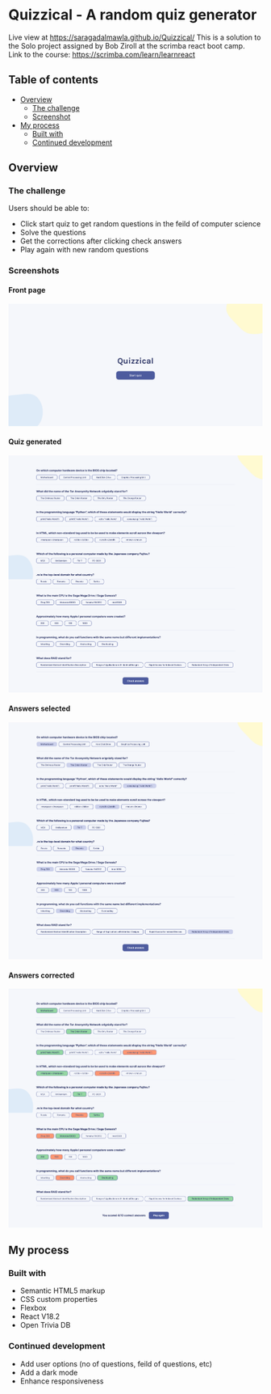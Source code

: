 # Quizzical - A random quiz generator
Live view at https://saragadalmawla.github.io/Quizzical/
This is a solution to the Solo project assigned by Bob Ziroll at the scrimba react boot camp.  
Link to the course: https://scrimba.com/learn/learnreact  


## Table of contents

- [Overview](#overview)
  - [The challenge](#the-challenge)
  - [Screenshot](#screenshot)
- [My process](#my-process)
  - [Built with](#built-with)
  - [Continued development](#continued-development)

## Overview
### The challenge

Users should be able to:

- Click start quiz to get random questions in the feild of computer science
- Solve the questions
- Get the corrections after clicking check answers
- Play again with new random questions

### Screenshots

#### Front page
![](./frontPage.png)

#### Quiz generated
![](./quizPage.png)

#### Answers selected
![](./answersSelected.png)

#### Answers corrected
![](./answersCorrected.png)

## My process

### Built with

- Semantic HTML5 markup
- CSS custom properties
- Flexbox
- React V18.2
- Open Trivia DB

### Continued development
- Add user options (no of questions, feild of questions, etc)
- Add a dark mode
- Enhance responsiveness

